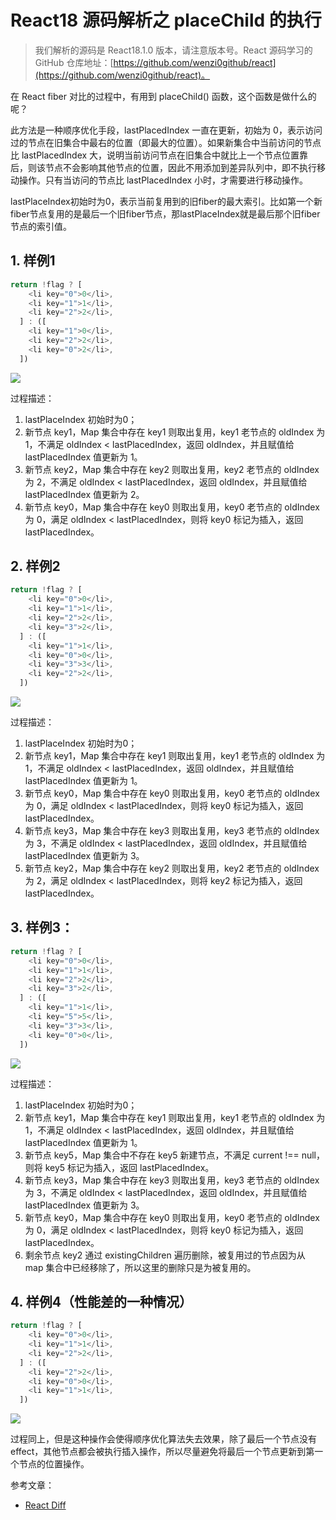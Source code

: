 # React18 源码解析之 placeChild 的执行

> 我们解析的源码是 React18.1.0 版本，请注意版本号。React 源码学习的 GitHub 仓库地址：[https://github.com/wenzi0github/react](https://github.com/wenzi0github/react)。

在 React fiber 对比的过程中，有用到 placeChild() 函数，这个函数是做什么的呢？

此方法是一种顺序优化手段，lastPlacedIndex 一直在更新，初始为 0，表示访问过的节点在旧集合中最右的位置（即最大的位置）。如果新集合中当前访问的节点比 lastPlacedIndex 大，说明当前访问节点在旧集合中就比上一个节点位置靠后，则该节点不会影响其他节点的位置，因此不用添加到差异队列中，即不执行移动操作。只有当访问的节点比 lastPlacedIndex 小时，才需要进行移动操作。

lastPlaceIndex初始时为0，表示当前复用到的旧fiber的最大索引。比如第一个新fiber节点复用的是最后一个旧fiber节点，那lastPlaceIndex就是最后那个旧fiber节点的索引值。

## 1. 样例1

```javascript
return !flag ? [
    <li key="0">0</li>,
    <li key="1">1</li>,
    <li key="2">2</li>,
  ] : ([
    <li key="1">0</li>,
    <li key="2">2</li>,
    <li key="0">2</li>,
  ])
```

![](https://pic4.zhimg.com/80/v2-c0df110682cad8be80cb028154ee3743_1440w.jpg)

过程描述：

1. lastPlaceIndex 初始时为0；
2. 新节点 key1，Map 集合中存在 key1 则取出复用，key1 老节点的 oldIndex 为 1，不满足 oldIndex < lastPlacedIndex，返回 oldIndex，并且赋值给 lastPlacedIndex 值更新为 1。 
3. 新节点 key2，Map 集合中存在 key2 则取出复用，key2 老节点的 oldIndex 为 2，不满足 oldIndex < lastPlacedIndex，返回 oldIndex，并且赋值给 lastPlacedIndex 值更新为 2。 
4. 新节点 key0，Map 集合中存在 key0 则取出复用，key0 老节点的 oldIndex 为 0，满足 oldIndex < lastPlacedIndex，则将 key0 标记为插入，返回 lastPlacedIndex。

## 2. 样例2

```javascript
return !flag ? [
    <li key="0">0</li>,
    <li key="1">1</li>,
    <li key="2">2</li>,
    <li key="3">2</li>,
  ] : ([
    <li key="1">1</li>,
    <li key="0">0</li>,
    <li key="3">3</li>,
    <li key="2">2</li>,
  ])
```

![](https://pic3.zhimg.com/80/v2-cda1968d414cdf3e6cc2ae7abe3206b6_1440w.jpg)

过程描述：

1. lastPlaceIndex 初始时为0； 
2. 新节点 key1，Map 集合中存在 key1 则取出复用，key1 老节点的 oldIndex 为 1，不满足 oldIndex < lastPlacedIndex，返回 oldIndex，并且赋值给 lastPlacedIndex 值更新为 1。 
3. 新节点 key0，Map 集合中存在 key0 则取出复用，key0 老节点的 oldIndex 为 0，满足 oldIndex < lastPlacedIndex，则将 key0 标记为插入，返回 lastPlacedIndex。 
4. 新节点 key3，Map 集合中存在 key3 则取出复用，key3 老节点的 oldIndex 为 3，不满足 oldIndex < lastPlacedIndex，返回 oldIndex，并且赋值给 lastPlacedIndex 值更新为 3。 
5. 新节点 key2，Map 集合中存在 key2 则取出复用，key2 老节点的 oldIndex 为 2，满足 oldIndex < lastPlacedIndex，则将 key2 标记为插入，返回 lastPlacedIndex。

## 3. 样例3：

```javascript
return !flag ? [
    <li key="0">0</li>,
    <li key="1">1</li>,
    <li key="2">2</li>,
    <li key="3">2</li>,
  ] : ([
    <li key="1">1</li>,
    <li key="5">5</li>,
    <li key="3">3</li>,
    <li key="0">0</li>,
  ])
```

![](https://pic3.zhimg.com/80/v2-e83852cc0f30ec83fd4796a8fcdabee2_1440w.jpg)

过程描述：

1. lastPlaceIndex 初始时为0； 
2. 新节点 key1，Map 集合中存在 key1 则取出复用，key1 老节点的 oldIndex 为 1，不满足 oldIndex < lastPlacedIndex，返回 oldIndex，并且赋值给 lastPlacedIndex 值更新为 1。
3. 新节点 key5，Map 集合中不存在 key5 新建节点，不满足 current !== null，则将 key5 标记为插入，返回 lastPlacedIndex。
4. 新节点 key3，Map 集合中存在 key3 则取出复用，key3 老节点的 oldIndex 为 3，不满足 oldIndex < lastPlacedIndex，返回 oldIndex，并且赋值给 lastPlacedIndex 值更新为 3。
5. 新节点 key0，Map 集合中存在 key0 则取出复用，key0 老节点的 oldIndex 为 0，满足 oldIndex < lastPlacedIndex，则将 key0 标记为插入，返回 lastPlacedIndex。
6. 剩余节点 key2 通过 existingChildren 遍历删除，被复用过的节点因为从 map 集合中已经移除了，所以这里的删除只是为被复用的。

## 4. 样例4（性能差的一种情况）

```javascript
return !flag ? [
    <li key="0">0</li>,
    <li key="1">1</li>,
    <li key="2">2</li>,
  ] : ([
    <li key="2">2</li>,
    <li key="0">0</li>,
    <li key="1">1</li>,
  ])
```

![](https://pic2.zhimg.com/80/v2-0c7c43851b4c0faee3c90d75a7e8117d_1440w.jpg)

过程同上，但是这种操作会使得顺序优化算法失去效果，除了最后一个节点没有 effect，其他节点都会被执行插入操作，所以尽量避免将最后一个节点更新到第一个节点的位置操作。

参考文章：

* [React Diff](https://zhuanlan.zhihu.com/p/250604939)
